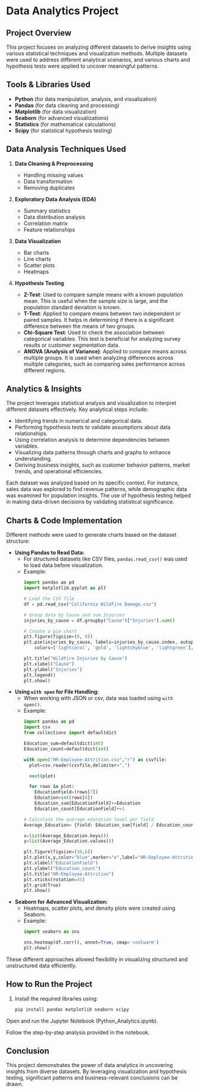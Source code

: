# Data Analytics Project

## Project Overview
This project focuses on analyzing different datasets to derive insights using various statistical techniques and visualization methods. Multiple datasets were used to address different analytical scenarios, and various charts and hypothesis tests were applied to uncover meaningful patterns.

## Tools & Libraries Used
- **Python** (for data manipulation, analysis, and visualization)
- **Pandas** (for data cleaning and processing)
- **Matplotlib** (for data visualization)
- **Seaborn** (for advanced visualizations)
- **Statistics** (for mathematical calculations)
- **Scipy** (for statistical hypothesis testing)

## Data Analysis Techniques Used
1. **Data Cleaning & Preprocessing**
   - Handling missing values
   - Data transformation
   - Removing duplicates

2. **Exploratory Data Analysis (EDA)**
   - Summary statistics
   - Data distribution analysis
   - Correlation matrix
   - Feature relationships

3. **Data Visualization**
   - Bar charts
   - Line charts
   - Scatter plots
   - Heatmaps

4. **Hypothesis Testing**
   - **Z-Test**: Used to compare sample means with a known population mean. This is useful when the sample size is large, and the population standard deviation is known.
   - **T-Test**: Applied to compare means between two independent or paired samples. It helps in determining if there is a significant difference between the means of two groups.
   - **Chi-Square Test**: Used to check the association between categorical variables. This test is beneficial for analyzing survey results or customer segmentation data.
   - **ANOVA (Analysis of Variance)**: Applied to compare means across multiple groups. It is used when analyzing differences across multiple categories, such as comparing sales performance across different regions.

## Analytics & Insights
The project leverages statistical analysis and visualization to interpret different datasets effectively. Key analytical steps include:
- Identifying trends in numerical and categorical data.
- Performing hypothesis tests to validate assumptions about data relationships.
- Using correlation analysis to determine dependencies between variables.
- Visualizing data patterns through charts and graphs to enhance understanding.
- Deriving business insights, such as customer behavior patterns, market trends, and operational efficiencies.

Each dataset was analyzed based on its specific context. For instance, sales data was explored to find revenue patterns, while demographic data was examined for population insights. The use of hypothesis testing helped in making data-driven decisions by validating statistical significance.

## Charts & Code Implementation
Different methods were used to generate charts based on the dataset structure:
- **Using Pandas to Read Data:**
  - For structured datasets like CSV files, `pandas.read_csv()` was used to load data before visualization.
  - Example:
    ```python
    import pandas as pd
    import matplotlib.pyplot as plt

    # Load the CSV file
    df = pd.read_csv("California Wildfire Damage.csv")

    # Group data by Cause and sum Injuries
    injuries_by_cause = df.groupby("Cause")["Injuries"].sum()

    # Create a pie chart
    plt.figure(figsize=(8, 8))
    plt.pie(injuries_by_cause, labels=injuries_by_cause.index, autopct="%1.1f%%", startangle=140,
        colors=['lightcoral', 'gold', 'lightskyblue', 'lightgreen'], wedgeprops={'edgecolor': 'black'})

    plt.title("Wildfire Injuries by Cause")
    plt.xlabel("Cause")
    plt.ylabel("Injuries")
    plt.legend()
    plt.show()
    ```
- **Using `with open` for File Handling:**
  - When working with JSON or csv, data was loaded using `with open()`.
  - Example:
    ```python
    import pandas as pd
    import csv
    from collections import defaultdict

    Education_sum=defaultdict(int)
    Education_count=defaultdict(int)

    with open("HR-Employee-Attrition.csv","r") as csvfile:
      plot=csv.reader(csvfile,delimiter=",")

      next(plot)

      for rows in plot:
        EducationField=(rows[7])
        Education=int(rows[6])
        Education_sum[EducationField]+=Education
        Education_count[EducationField]+=1

    # Calculate the average education level per field
    Average_Education= {field: Education_sum[field] / Education_count[field] for field in Education_sum}

    x=list(Average_Education.keys())
    y=list(Average_Education.values())

    plt.figure(figsize=(10,6))
    plt.plot(x,y,color="blue",marker="o",label="HR-Employee-Attrition")
    plt.xlabel("EducationField")
    plt.ylabel("Education_count")
    plt.title("HR-Employee-Attrition")
    plt.xticks(rotation=45)
    plt.grid(True)
    plt.show()

    ```
- **Seaborn for Advanced Visualization:**
  - Heatmaps, scatter plots, and density plots were created using Seaborn.
  - Example:
    ```python
    import seaborn as sns
    
    sns.heatmap(df.corr(), annot=True, cmap='coolwarm')
    plt.show()
    ```

These different approaches allowed flexibility in visualizing structured and unstructured data efficiently.

## How to Run the Project
1. Install the required libraries using:
   ```bash
   pip install pandas matplotlib seaborn scipy
Open and run the Jupyter Notebook (Python_Analytics.ipynb).

Follow the step-by-step analysis provided in the notebook.

## Conclusion
This project demonstrates the power of data analytics in uncovering insights from diverse datasets. By leveraging visualization and hypothesis testing, significant patterns and business-relevant conclusions can be drawn.
